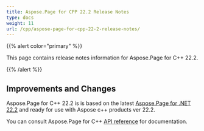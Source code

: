 ```yaml
---
title: Aspose.Page for CPP 22.2 Release Notes
type: docs
weight: 11
url: /cpp/aspose-page-for-cpp-22-2-release-notes/
---
```


{{% alert color="primary" %}}

This page contains release notes information for Aspose.Page for C++ 22.2.

{{% /alert %}}
## **Improvements and Changes**

Aspose.Page for C++ 22.2 is is based on the latest [Aspose.Page for .NET 22.2](/page/net/aspose-page-for-net-22-2-release-notes/) and ready for use with Aspose c++ products ver 22.2.

You can consult Aspose.Page for C++ [API reference](https://reference.aspose.com/cpp/page/) for documentation.
